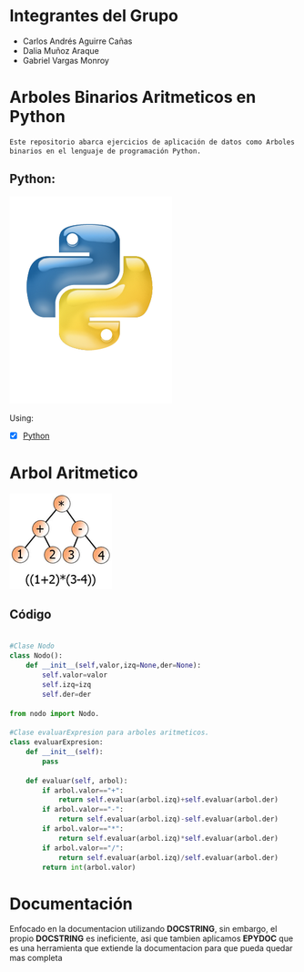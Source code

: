 # Integrantes del Grupo
    
* Carlos Andrés Aguirre Cañas
* Dalia Muñoz Araque
* Gabriel Vargas Monroy

# Arboles Binarios Aritmeticos en Python
    Este repositorio abarca ejercicios de aplicación de datos como Arboles binarios en el lenguaje de programación Python.

## Python:
 ![GitHub](/img/python-logo.png)
 
Using:
* [x] [Python](https://www.python.org/) 

# Arbol Aritmetico
![Logo](/img/arbolAritmetico.png)

## Código

```python
		
#Clase Nodo
class Nodo():
	def __init__(self,valor,izq=None,der=None):
		self.valor=valor
		self.izq=izq
		self.der=der

from nodo import Nodo.

#Clase evaluarExpresion para arboles aritmeticos.
class evaluarExpresion:
    def __init__(self):
        pass

    def evaluar(self, arbol):
        if arbol.valor=="+":
            return self.evaluar(arbol.izq)+self.evaluar(arbol.der)
        if arbol.valor=="-":
            return self.evaluar(arbol.izq)-self.evaluar(arbol.der)
        if arbol.valor=="*":
            return self.evaluar(arbol.izq)*self.evaluar(arbol.der)
        if arbol.valor=="/":
            return self.evaluar(arbol.izq)/self.evaluar(arbol.der)
        return int(arbol.valor)
```

# Documentación
Enfocado en la documentacion utilizando **DOCSTRING**, sin embargo, el propio **DOCSTRING** es ineficiente,
asi que tambien aplicamos **EPYDOC** que es una herramienta que extiende la documentacion para que pueda
quedar mas completa
